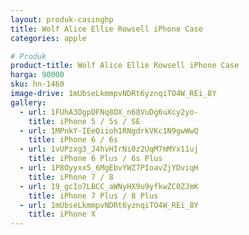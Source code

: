 ```yaml
---
layout: produk-casinghp
title: Wolf Alice Ellie Rowsell iPhone Case
categories: apple

# Produk
product-title: Wolf Alice Ellie Rowsell iPhone Case
harga: 90000
sku: hn-1460
image-drive: 1mUbseLkmmpvNDRt6yznqiTO4W_REi_8Y
gallery:
  - url: 1FUhA3OgpDFNq8OX_n68VuDg6uXcy2yo-
    title: iPhone 5 / 5s / SE
  - url: 1MPnkY-IEeQiioh1RNgdrkVKc1N9gwWwQ
    title: iPhone 6 / 6s
  - url: 1vUPzxg3_J4hvHIrNi0z2UqM7mMYx11uj
    title: iPhone 6 Plus / 6s Plus
  - url: 1P8Oyyxx5_6MgEbvYWZ7PIoavZjYDviqH
    title: iPhone 7 / 8
  - url: 19_gcIo7LBCC_aWNyHX9u9yfkwZC0ZJmK
    title: iPhone 7 Plus / 8 Plus
  - url: 1mUbseLkmmpvNDRt6yznqiTO4W_REi_8Y
    title: iPhone X
---
```

